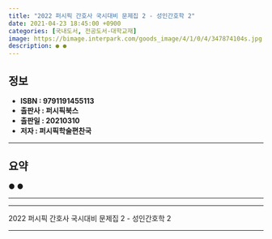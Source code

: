 ```yaml
---
title: "2022 퍼시픽 간호사 국시대비 문제집 2 - 성인간호학 2"
date: 2021-04-23 18:45:00 +0900
categories: [국내도서, 전공도서-대학교재]
image: https://bimage.interpark.com/goods_image/4/1/0/4/347874104s.jpg
description: ● ●
---
```


## **정보**

- **ISBN : 9791191455113**
- **출판사 : 퍼시픽북스**
- **출판일 : 20210310**
- **저자 : 퍼시픽학술편찬국**

------



## **요약**

●  ●  

------



------


2022 퍼시픽 간호사 국시대비 문제집 2 - 성인간호학 2 

------


